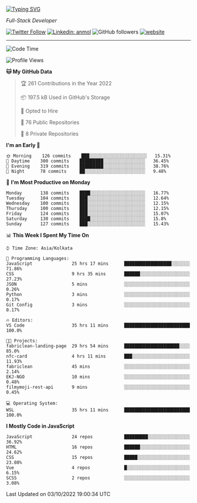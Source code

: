 [![Typing SVG](https://readme-typing-svg.herokuapp.com?lines=HI%2C+I'm+Tonal;I'm+a+Full+Stack+Developer)](https://git.io/typing-svg)

<p><em>Full-Stack Developer</em></p>

[![Twitter Follow](https://img.shields.io/twitter/follow/tonalmathew?style=flat)](https://twitter.com/intent/follow?screen_name=tonalmathew)
[![Linkedin: anmol](https://img.shields.io/badge/tonal-mathew?style=flat-square&logo=Linkedin&logoColor=white&link=https://www.linkedin.com/in/tonal-mathew/)](https://www.linkedin.com/in/tonal-mathew/)
![GitHub followers](https://img.shields.io/github/followers/tonalmathew?label=Follow&style=social)
[![website](https://img.shields.io/badge/Website-46a2f1.svg?&style=flat-square&logo=Google-Chrome&logoColor=white&link=http://tonalmathew.github.io/)](http://tonalmathew.github.io/)

---
<!--START_SECTION:waka-->
![Code Time](http://img.shields.io/badge/Code%20Time-762%20hrs%2023%20mins-blue)

![Profile Views](http://img.shields.io/badge/Profile%20Views-0-blue)

**🐱 My GitHub Data** 

> 🏆 261 Contributions in the Year 2022
 > 
> 📦 197.5 kB Used in GitHub's Storage 
 > 
> 💼 Opted to Hire
 > 
> 📜 76 Public Repositories 
 > 
> 🔑 8 Private Repositories  
 > 
**I'm an Early 🐤** 

```text
🌞 Morning    126 commits    ███░░░░░░░░░░░░░░░░░░░░░░   15.31% 
🌆 Daytime    300 commits    █████████░░░░░░░░░░░░░░░░   36.45% 
🌃 Evening    319 commits    █████████░░░░░░░░░░░░░░░░   38.76% 
🌙 Night      78 commits     ██░░░░░░░░░░░░░░░░░░░░░░░   9.48%

```
📅 **I'm Most Productive on Monday** 

```text
Monday       138 commits    ████░░░░░░░░░░░░░░░░░░░░░   16.77% 
Tuesday      104 commits    ███░░░░░░░░░░░░░░░░░░░░░░   12.64% 
Wednesday    100 commits    ███░░░░░░░░░░░░░░░░░░░░░░   12.15% 
Thursday     100 commits    ███░░░░░░░░░░░░░░░░░░░░░░   12.15% 
Friday       124 commits    ███░░░░░░░░░░░░░░░░░░░░░░   15.07% 
Saturday     130 commits    ████░░░░░░░░░░░░░░░░░░░░░   15.8% 
Sunday       127 commits    ███░░░░░░░░░░░░░░░░░░░░░░   15.43%

```


📊 **This Week I Spent My Time On** 

```text
⌚︎ Time Zone: Asia/Kolkata

💬 Programming Languages: 
JavaScript               25 hrs 17 mins      ██████████████████░░░░░░░   71.86% 
CSS                      9 hrs 35 mins       ██████░░░░░░░░░░░░░░░░░░░   27.23% 
JSON                     5 mins              ░░░░░░░░░░░░░░░░░░░░░░░░░   0.26% 
Python                   3 mins              ░░░░░░░░░░░░░░░░░░░░░░░░░   0.17% 
Git Config               3 mins              ░░░░░░░░░░░░░░░░░░░░░░░░░   0.17%

🔥 Editors: 
VS Code                  35 hrs 11 mins      █████████████████████████   100.0%

🐱‍💻 Projects: 
fabriclean-landing-page  29 hrs 54 mins      █████████████████████░░░░   85.0% 
nfc-card                 4 hrs 11 mins       ███░░░░░░░░░░░░░░░░░░░░░░   11.93% 
fabriclean               45 mins             ░░░░░░░░░░░░░░░░░░░░░░░░░   2.14% 
EKJ-NGO                  10 mins             ░░░░░░░░░░░░░░░░░░░░░░░░░   0.48% 
filmymoji-rest-api       9 mins              ░░░░░░░░░░░░░░░░░░░░░░░░░   0.45%

💻 Operating System: 
WSL                      35 hrs 11 mins      █████████████████████████   100.0%

```

**I Mostly Code in JavaScript** 

```text
JavaScript               24 repos            █████████░░░░░░░░░░░░░░░░   36.92% 
HTML                     16 repos            ██████░░░░░░░░░░░░░░░░░░░   24.62% 
CSS                      15 repos            █████░░░░░░░░░░░░░░░░░░░░   23.08% 
Vue                      4 repos             █░░░░░░░░░░░░░░░░░░░░░░░░   6.15% 
SCSS                     2 repos             ░░░░░░░░░░░░░░░░░░░░░░░░░   3.08%

```



 Last Updated on 03/10/2022 19:00:34 UTC
<!--END_SECTION:waka-->
